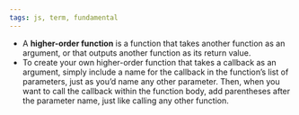 ```yaml
---
tags: js, term, fundamental
---
```


- A **higher-order function** is a function that takes another function as an argument, or that outputs another function as its return value.
- To create your own higher-order function that takes a callback as an argument, simply include a name for the callback in the function’s list of parameters, just as you’d name any other parameter. Then, when you want to call the callback within the function body, add parentheses after the parameter name, just like calling any other function.
